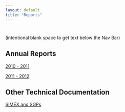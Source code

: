 ```yaml
---
layout: default
title: "Reports"
---
```


#
(intentional blank space to get text below the Nav Bar)


##  Annual Reports

[2010 - 2011](2012-Annual-report.html)

[2011 - 2012](2012-Annual-report.html)



##  Other Technical Documentation

[SIMEX and SGPs](SIMEX-report-June-2013.html)

